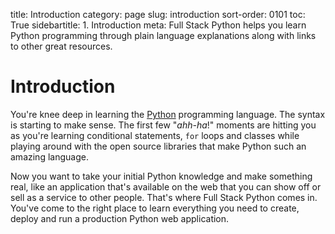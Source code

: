 title: Introduction
category: page
slug: introduction
sort-order: 0101
toc: True
sidebartitle: 1. Introduction
meta: Full Stack Python helps you learn Python programming through plain language explanations along with links to other great resources.


# Introduction
You're knee deep in learning the [Python](http://www.python.org/)
programming language. The syntax is starting to make sense. The first
few "*ahh-ha*!" moments are hitting you as you're learning conditional
statements, `for` loops and classes while playing around with the open source 
libraries that make Python such an amazing language.

Now you want to take your initial Python knowledge and make something real,
like an application that's available on the web that you can show off or 
sell as a service to other people. That's where Full Stack Python comes in. 
You've come to the right place to learn everything you need to create, deploy 
and run a production Python web application.
